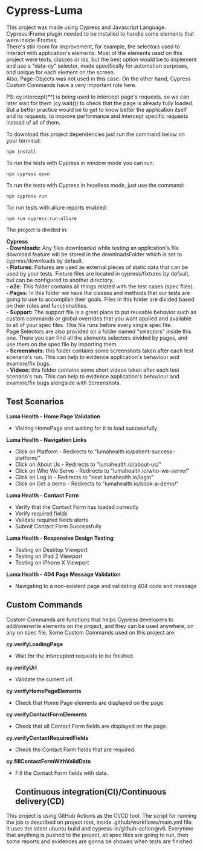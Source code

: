 # Cypress-Luma

This project was made using Cypress and Javascript Language. <br />
Cypress iFrame plugin needed to be installed to handle some elements that were inside iFrames. <br />
There's still room for improvement, for example, the selectors used to interact with application's elements. Most of the elements used on this project were texts, classes or ids, but the best option would be to implement and use a "data-cy" selector, made specifically for automation purposes, and unique for each element on the screen. <br />
Also, Page-Objects was not used in this case. On the other hand, Cypress Custom Commands have a very important role here. 

PS: cy.intercept(**) is being used to intercept page's requests, so we can later wait for them (cy.wait()) to check that the page is already fully loaded. But a better practice would be to get to know better the application itself and its requests, to improve performance and intercept specific requests instead of all of them.  

To download this project dependencies just run the command below on your terminal:

```
npm install
```

To run the tests with Cypress in window mode you can run:

```
npx cypress open
```

To run the tests with Cypress in headless mode, just use the command:

```
npx cypress run
```

Tor run tests with allure reports enabled:

```
npm run cypress:run-allure
```

The project is divided in:

**Cypress**<br />
**- Downloads:** Any files downloaded while testing an application's file download feature will be stored in the downloadsFolder which is set to cypress/downloads by default.<br />
**- Fixtures:** Fixtures are used as external pieces of static data that can be used by your tests. Fixture files are located in cypress/fixtures by default, but can be configured to another directory.<br />
**- e2e:** This folder contains all things related with the test cases (spec files).<br />
**- Pages:** In this folder we have the classes and methods that our tests are going to use to accomplish their goals. Files in this folder are divided based on their roles and functionalities.<br />
**- Support:** The support file is a great place to put reusable behavior such as custom commands or global overrides that you want applied and available to all of your spec files. This file runs before every single spec file.<br />
Page Selectors are also provided on a folder named "selectors" inside this one. There you can find all the elements selectors divided by pages, and use them on the spec file by importing them.<br />
**- Screenshots:** this folder contains some screenshots taken after each test scenario's run. This can help to evidence 
application's behaviour and examine/fix bugs. <br />
**- Videos:** this folder contains some short videos taken after each test scenario's run. This can help to evidence 
application's behaviour and examine/fix bugs alongside with Screenshots.

## Test Scenarios

**Luma Health - Home Page Validation**<br />
- Visiting HomePage and waiting for it to load successfully
  
**Luma Health - Navigation Links**<br />
- Click on Platform - Redirects to "lumahealth.io/patient-success-platform/"
- Click on About Us - Redirects to "lumahealth.io/about-us/"
- Click on Who We Serve - Redirects to "lumahealth.io/who-we-serve/"
- Click on Log in - Redirects to "next.lumahealth.io/login"
- Click on Get a demo - Redirects to "lumahealth.io/book-a-demo/"

**Luma Health - Contact Form**<br />
- Verify that the Contact Form has loaded correctly
- Verify required fields
- Validate required fields alerts
- Submit Contact Form Successfully

**Luma Health - Responsive Design Testing**<br />
- Testing on Desktop Viewport
- Testing on iPad 2 Viewport
- Testing on iPhone X Viewport
  
**Luma Health - 404 Page Message Validation**<br />
- Navigating to a non-existent page and validating 404 code and message
  
## Custom Commands
Custom Commands are functions that helps Cypress developers to add/overwrite elements on the project, and they can be used anywhere, on any on spec file. Some Custom Commands used on this project are:

**cy.verifyLoadingPage**<br />
- Wait for the intercepted requests to be finished.

**cy.verifyUrl**<br />
- Validate the current url.

**cy.verifyHomePageElements**<br />
- Check that Home Page elements are displayed on the page.

**cy.verifyContactFormElements**<br />
- Check that all Contact Form fields are displayed on the page.

**cy.verifyContactRequiredFields**<br />
- Check the Contact Form fields that are required.

**cy.fillContactFormWithValidData**<br />
- Fill the Contact Form fields with data.

  ## Continuous integration(CI)/Continuous delivery(CD)
This project is using GitHub Actions as the CI/CD tool. The script for running the job is described on project root, inside .github/workflows/main.yml file. <br />
It uses the latest ubuntu build and cypress-io/github-action@v6. Everytime that anything is pushed to the project, all spec files are going to run, then some reports and evidences are gonna be showed when tests are finished.
